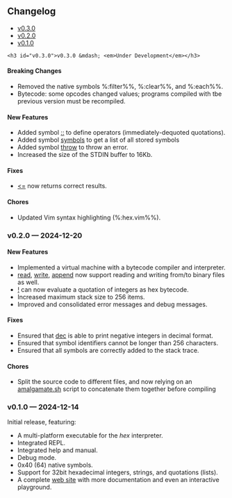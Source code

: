 <article>
    <h2>Changelog</h2>
    <ul>
<li><a href="#v0.3.0">v0.3.0</a></li>
<li><a href="#v0.2.0">v0.2.0</a></li>
<li><a href="#v0.1.0">v0.1.0</a></li>
</ul>

    <h3 id="v0.3.0">v0.3.0 &mdash; <em>Under Development</em></h3>

<h4>Breaking Changes</h4>
<ul>
    <li>Removed the native symbols %:filter%%, %:clear%%, and %:each%%.</li>
    <li>Bytecode: some opcodes changed values; programs compiled with tbe previous version must be recompiled.</li>
</ul>

<h4>New Features</h4>
<ul>
    <li>Added symbol <a href="https://hex.2c.fyi/spec#operator-symbol">::</a> to define operators (immediately-dequoted quotations).</li>
    <li>Added symbol <a href="https://hex.2c.fyi/spec#symbols-symbol">symbols</a> to get a list of all stored symbols</li>
    <li>Added symbol <a href="https://hex.2c.fyi/spec#throw-symbol">throw</a> to throw an error.</li>
    <li>Increased the size of the STDIN buffer to 16Kb.</li>
</ul>

<h4>Fixes</h4>
<ul>
    <li><a href="https://hex.2c.fyi/spec#lessthanequal-symbol"><=</a> now returns correct results.</li>
</ul>

<h4>Chores</h4>
<ul>
    <li>Updated Vim syntax highlighting (%:hex.vim%%).</li>
</ul>
<h3 id="v0.2.0">v0.2.0 &mdash; 2024-12-20</h3>

<h4>New Features</h4>
<ul>
    <li>Implemented a virtual machine with a bytecode compiler and interpreter.</li>
    <li><a href="https://hex.2c.fyi/spec#read-symbol">read</a>, <a href="https://hex.2c.fyi/spec#write-symbol">write</a>, <a href="https://hex.2c.fyi/spec#append-symbol">append</a> now support reading and writing from/to binary files as well.</li>
    <li><a href="https://hex.2c.fyi/spec#eval-symbol">!</a> can now evaluate a quotation of integers as hex bytecode.</li>
    <li>Increased maximum stack size to 256 items.</li>
    <li>Improved and consolidated error messages and debug messages.</li>
</ul>

<h4>Fixes</h4>
<ul>
    <li>Ensured that <a href="https://hex.2c.fyi/spec#dec-symbol">dec</a> is able to print negative integers in decimal format.</li>
    <li>Ensured that symbol identifiers cannot be longer than 256 characters.</li>
    <li>Ensured that all symbols are correctly added to the stack trace.</li>
</ul>

<h4>Chores</h4>
<ul>
    <li>Split the source code to different files, and now relying on an <a
            href="https://github.com/h3rald/hex/blob/master/scripts/amalgamate.sh">amalgamate.sh</a> script to
        concatenate them together before compiling</li>
</ul>
<h3 id="v0.1.0">v0.1.0 &mdash; 2024-12-14</h3>

<p>Initial release, featuring:</p>
<ul>
    <li>A multi-platform executable for the <em>hex</em> interpreter.</li>
    <li>Integrated REPL.</li>
    <li>Integrated help and manual.</li>
    <li>Debug mode.</li>
    <li>0x40 (64) native symbols.</li>
    <li>Support for 32bit hexadecimal integers, strings, and quotations (lists).</li>
    <li>A complete <a href="https://hex.2c.fyi">web site</a> with more documentation and even an interactive playground.
    </li>
</ul>

</article>
